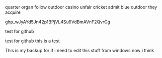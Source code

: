 
quarter organ follow outdoor casino unfair cricket admit blue outdoor they acquire


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

test for github

test for github this is a test 

This is my backup for if i need to edit this stuff from windows now i think
